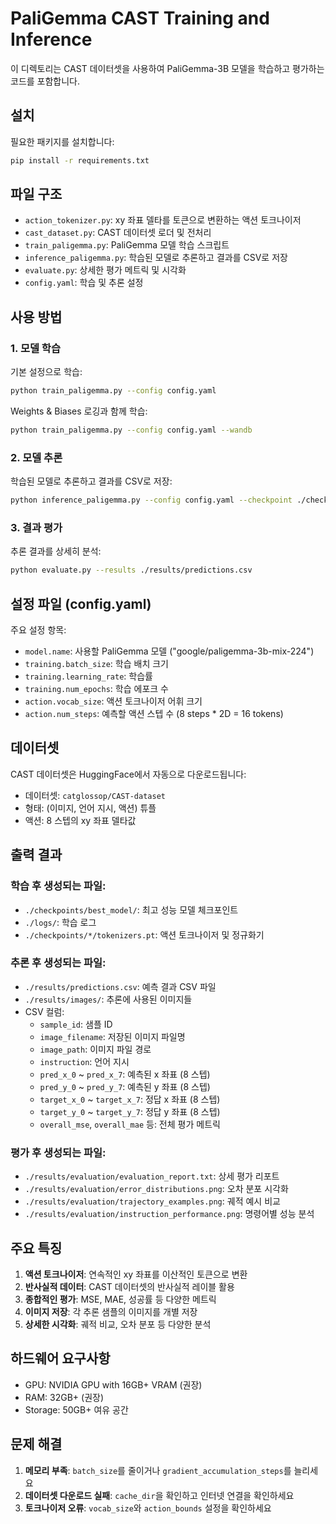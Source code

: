 # PaliGemma CAST Training and Inference

이 디렉토리는 CAST 데이터셋을 사용하여 PaliGemma-3B 모델을 학습하고 평가하는 코드를 포함합니다.

## 설치

필요한 패키지를 설치합니다:

```bash
pip install -r requirements.txt
```

## 파일 구조

- `action_tokenizer.py`: xy 좌표 델타를 토큰으로 변환하는 액션 토크나이저
- `cast_dataset.py`: CAST 데이터셋 로더 및 전처리
- `train_paligemma.py`: PaliGemma 모델 학습 스크립트
- `inference_paligemma.py`: 학습된 모델로 추론하고 결과를 CSV로 저장
- `evaluate.py`: 상세한 평가 메트릭 및 시각화
- `config.yaml`: 학습 및 추론 설정

## 사용 방법

### 1. 모델 학습

기본 설정으로 학습:

```bash
python train_paligemma.py --config config.yaml
```

Weights & Biases 로깅과 함께 학습:

```bash
python train_paligemma.py --config config.yaml --wandb
```

### 2. 모델 추론

학습된 모델로 추론하고 결과를 CSV로 저장:

```bash
python inference_paligemma.py --config config.yaml --checkpoint ./checkpoints/best_model
```

### 3. 결과 평가

추론 결과를 상세히 분석:

```bash
python evaluate.py --results ./results/predictions.csv
```

## 설정 파일 (config.yaml)

주요 설정 항목:

- `model.name`: 사용할 PaliGemma 모델 ("google/paligemma-3b-mix-224")
- `training.batch_size`: 학습 배치 크기
- `training.learning_rate`: 학습률
- `training.num_epochs`: 학습 에포크 수
- `action.vocab_size`: 액션 토크나이저 어휘 크기
- `action.num_steps`: 예측할 액션 스텝 수 (8 steps * 2D = 16 tokens)

## 데이터셋

CAST 데이터셋은 HuggingFace에서 자동으로 다운로드됩니다:
- 데이터셋: `catglossop/CAST-dataset`
- 형태: (이미지, 언어 지시, 액션) 튜플
- 액션: 8 스텝의 xy 좌표 델타값

## 출력 결과

### 학습 후 생성되는 파일:
- `./checkpoints/best_model/`: 최고 성능 모델 체크포인트
- `./logs/`: 학습 로그
- `./checkpoints/*/tokenizers.pt`: 액션 토크나이저 및 정규화기

### 추론 후 생성되는 파일:
- `./results/predictions.csv`: 예측 결과 CSV 파일
- `./results/images/`: 추론에 사용된 이미지들
- CSV 컬럼:
  - `sample_id`: 샘플 ID
  - `image_filename`: 저장된 이미지 파일명
  - `image_path`: 이미지 파일 경로
  - `instruction`: 언어 지시
  - `pred_x_0` ~ `pred_x_7`: 예측된 x 좌표 (8 스텝)
  - `pred_y_0` ~ `pred_y_7`: 예측된 y 좌표 (8 스텝)
  - `target_x_0` ~ `target_x_7`: 정답 x 좌표 (8 스텝)
  - `target_y_0` ~ `target_y_7`: 정답 y 좌표 (8 스텝)
  - `overall_mse`, `overall_mae` 등: 전체 평가 메트릭

### 평가 후 생성되는 파일:
- `./results/evaluation/evaluation_report.txt`: 상세 평가 리포트
- `./results/evaluation/error_distributions.png`: 오차 분포 시각화
- `./results/evaluation/trajectory_examples.png`: 궤적 예시 비교
- `./results/evaluation/instruction_performance.png`: 명령어별 성능 분석

## 주요 특징

1. **액션 토크나이저**: 연속적인 xy 좌표를 이산적인 토큰으로 변환
2. **반사실적 데이터**: CAST 데이터셋의 반사실적 레이블 활용
3. **종합적인 평가**: MSE, MAE, 성공률 등 다양한 메트릭
4. **이미지 저장**: 각 추론 샘플의 이미지를 개별 저장
5. **상세한 시각화**: 궤적 비교, 오차 분포 등 다양한 분석

## 하드웨어 요구사항

- GPU: NVIDIA GPU with 16GB+ VRAM (권장)
- RAM: 32GB+ (권장)
- Storage: 50GB+ 여유 공간

## 문제 해결

1. **메모리 부족**: `batch_size`를 줄이거나 `gradient_accumulation_steps`를 늘리세요
2. **데이터셋 다운로드 실패**: `cache_dir`을 확인하고 인터넷 연결을 확인하세요
3. **토크나이저 오류**: `vocab_size`와 `action_bounds` 설정을 확인하세요